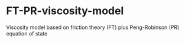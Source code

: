 # FT-PR-viscosity-model
Viscosity model based on friction theory (FT) plus Peng-Robinson (PR) equation of state 
